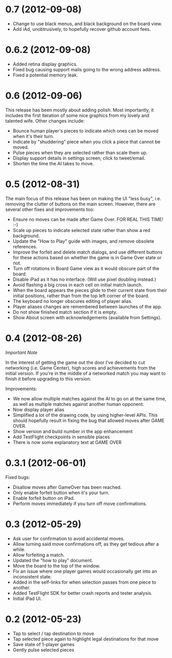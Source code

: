 0.7 (2012-09-08)
================

* Change to use black menus, and black background on the board view.
* Add iAd, unobtrusively, to hopefully recover github account fees.

0.6.2 (2012-09-08)
==================

* Added retina display graphics.
* Fixed bug causing support mails going to the wrong address address.
* Fixed a potential memory leak.


0.6 (2012-09-06)
================

This release has been mostly about adding polish. Most importantly, it includes the first iteration of some nice graphics from my lovely and talented wife. Other changes include:

* Bounce human player's pieces to indicate which ones can be moved when it's their turn.
* Indicate by "shuddering" piece when you click a piece that cannot be moved.
* Pulse pieces when they are selected rather than scale them up.
* Display support details in settings screen; click to tweet/email.
* Shorten the time the AI takes to move.


0.5 (2012-08-31)
================

The main focus of this release has been on making the UI "less busy", i.e. removing the clutter of buttons on the main screen. However, there are several other fixes and improvements too:

* Ensure no moves can be made after Game Over. FOR REAL THIS TIME! :-)
* Scale up pieces to indicate selected state rather than show a red background.
* Update the "How to Play" guide with images, and remove obsolete references.
* Improve the forfeit and delete match dialogs, and use different buttons for these actions based on whether the game is in Game Over state or not.
* Turn off rotations in Board Game view as it would obscure part of the board.
* Disable iPad as it has no interface. (Will use pixel doubling instead.)
* Avoid flashing a big cross in each cell on initial match launch.
* When the board appears the pieces glide to their current state from their initial positions, rather than from the top left corner of the board.
* The keyboard no longer obscures editing of player alias.
* Player aliases changes are remembered between launches of the app.
* Do not show finished match section if it is empty.
* Show About screen with acknowledgements (available from Settings).


0.4 (2012-08-26)
================

*Important Note*

In the interest of getting the game out the door I've decided to cut
networking (i.e. Game Center), high scores and achievements from the
initial version. If you're in the middle of a networked match you may
want to finish it before upgrading to this version.

Improvements:

* We now allow multiple matches against the AI to go on at the same time, as well as multiple matches against another human opponent.
* Now display player alias
* Simplified a lot of the drawing code, by using higher-level APIs. This should hopefully result in fixing the bug that allowed moves after GAME OVER.
* Show version and build number in the app enhancement
* Add TestFlight checkpoints in sensible places
* There is now some explanatory text at GAME OVER

0.3.1 (2012-06-01)
==================

Fixed bugs:

* Disallow moves after GameOver has been reached.
* Only enable forfeit button when it's your turn.
* Enable forfeit button on iPad.
* Perform moves immediately if you turn off move confirmations.

0.3 (2012-05-29)
================

* Ask user for confirmation to avoid accidental moves.
* Allow turning said move confirmations off, as they get tedious after a while.
* Allow forfeiting a match.
* Updated the "how to play" document.
* Move the board to the top of the window.
* Fix an issue where one player games would occasionally get into an inconsistent state.
* Added in the self-links for when selection passes from one piece to another.
* Added TestFlight SDK for better crash reports and tester analysis.
* Initial iPad UI.


0.2 (2012-05-23)
================

* Tap to select / tap destination to move
* Tap selected piece again to highlight legal destinations for that move
* Save state of 1-player games
* Gently pulse selected pieces

